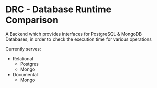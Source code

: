 # DRC - Database Runtime Comparison
A Backend which provides interfaces for PostgreSQL &amp; MongoDB Databases, in order to check the execution time for various operations

Currently serves:

- Relational
  - Postgres
  - Mongo
- Documental
  - Mongo  